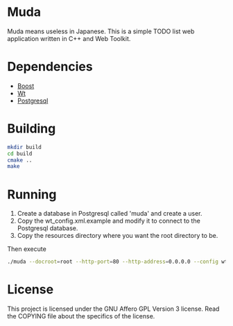 Muda
========================

Muda means useless in Japanese. This is a simple TODO list web application written in
C++ and Web Toolkit. 

Dependencies
========================

- [Boost](http://www.boost.org/)
- [Wt](http://www.webtoolkit.eu/wt)
- [Postgresql](http://www.postgresql.org/)

Building
========================

````bash
mkdir build
cd build
cmake ..
make 
````

Running
=========================

1. Create a database in Postgresql called 'muda' and create a user.
2. Copy the wt_config.xml.example and modify it to connect to the Postgresql database.
3. Copy the resources directory where you want the root directory to be.

Then execute

```bash
./muda --docroot=root --http-port=80 --http-address=0.0.0.0 --config wt_config.xml
```


License
=========================
This project is licensed under the GNU Affero GPL Version 3 license.
Read the COPYING file about the specifics of the license.
